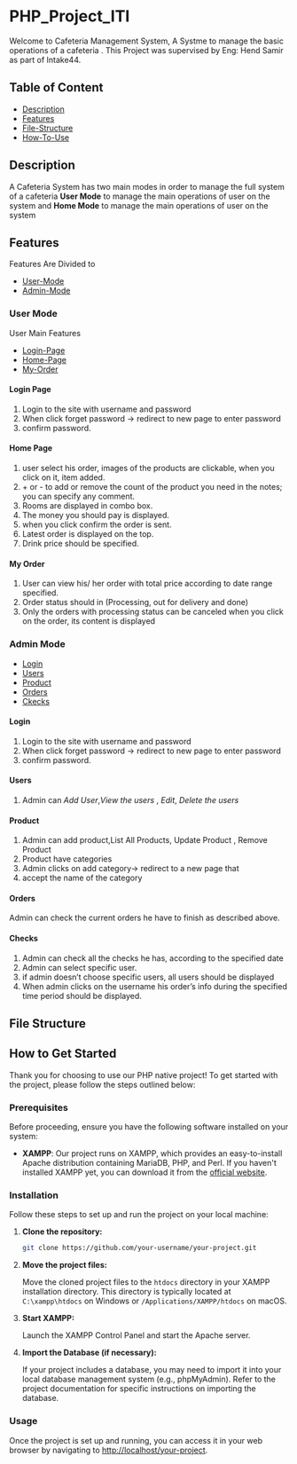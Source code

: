 # PHP_Project_ITI
Welcome to Cafeteria Management System, A Systme to manage the basic operations of a cafeteria . This Project was supervised by Eng: Hend Samir as part of Intake44.


## Table of Content
- [Description](#Description)
- [Features](#Features)
- [File-Structure](#File-Strucutre)
- [How-To-Use](#How-To-Use)


## Description
A Cafeteria System has two main modes in order to manage the full system of a cafeteria 
**User Mode** to manage the main operations of user on the system 
and **Home Mode** to manage the main operations of user on the system

## Features
Features Are Divided to 
- [User-Mode](#User-Mode)
- [Admin-Mode](#Admin-Mode)


### User Mode
User Main Features
- [Login-Page](#Login-Page)
- [Home-Page](#Home-Page)
- [My-Order](#My-Order)



#### Login Page
1. Login to the site with username and password
2. When click forget password &rarr; redirect to new page to enter password
3. confirm password.

#### Home Page
1. user select his order, images of the products are clickable, when you click on it, item added.
2. \+ or \- to add or remove the count of the product you need in the notes; you can specify any comment.
3. Rooms are displayed in combo box.
4. The money you should pay is displayed.
5. when you click confirm the order is sent.
6. Latest order is displayed on the top.
7. Drink price should be specified.
 
#### My Order
1. User can view his/ her order with total price according to
date range specified.
2. Order status should in (Processing, out for delivery and done)
3. Only the orders with processing status can be canceled
when you click on the order, its content is displayed

### Admin Mode

- [Login](#Login)
- [Users](#Users)
- [Product](#Product)
- [Orders](#Orders)
- [Ckecks](#Checks)


#### Login
1. Login to the site with username and password
2. When click forget password &rarr; redirect to new page to enter password
3. confirm password.

#### Users
1. Admin can *Add User*,*View the users* , *Edit*, *Delete the users*

#### Product
1. Admin can add product,List All Products, Update Product , Remove Product
2. Product have categories
3. Admin clicks on add category-> redirect to a new page that
4. accept the name of the category

#### Orders
Admin can check the current orders he have to finish as
described above.


#### Checks
1. Admin can check all the checks he has, according to the
specified date
2. Admin can select specific user.
3. if admin doesn’t choose specific users, all users should be displayed
4. When admin clicks on the username his order’s info during the
specified time period should be displayed.


## File Structure





## How to Get Started

Thank you for choosing to use our PHP native project! To get started with the project, please follow the steps outlined below:

### Prerequisites

Before proceeding, ensure you have the following software installed on your system:

- **XAMPP**: Our project runs on XAMPP, which provides an easy-to-install Apache distribution containing MariaDB, PHP, and Perl. If you haven't installed XAMPP yet, you can download it from the [official website](https://www.apachefriends.org/index.html).

### Installation

Follow these steps to set up and run the project on your local machine:

1. **Clone the repository:**

    ```bash
    git clone https://github.com/your-username/your-project.git
    ```

2. **Move the project files:**

    Move the cloned project files to the `htdocs` directory in your XAMPP installation directory. This directory is typically located at `C:\xampp\htdocs` on Windows or `/Applications/XAMPP/htdocs` on macOS.

3. **Start XAMPP:**

    Launch the XAMPP Control Panel and start the Apache server.

4. **Import the Database (if necessary):**

    If your project includes a database, you may need to import it into your local database management system (e.g., phpMyAdmin). Refer to the project documentation for specific instructions on importing the database.

### Usage

Once the project is set up and running, you can access it in your web browser by navigating to [http://localhost/your-project](http://localhost/PHP_Project_ITI/BackEnd).
